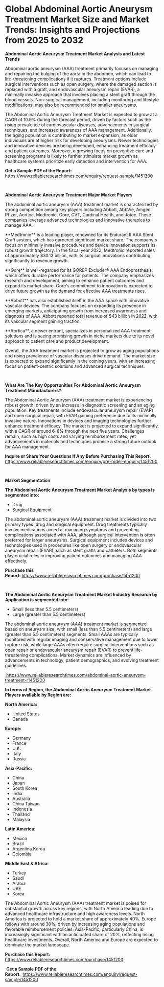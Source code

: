 <p><h1>Global Abdominal Aortic Aneurysm Treatment Market Size and Market Trends: Insights and Projections from 2025 to 2032</h1></p><p><strong>Abdominal Aortic Aneurysm Treatment Market Analysis and Latest Trends</strong></p>
<p><p>Abdominal aortic aneurysm (AAA) treatment primarily focuses on managing and repairing the bulging of the aorta in the abdomen, which can lead to life-threatening complications if it ruptures. Treatment options include surgical interventions such as open surgery, where the damaged section is replaced with a graft, and endovascular aneurysm repair (EVAR), a minimally invasive approach that involves placing a stent graft through the blood vessels. Non-surgical management, including monitoring and lifestyle modifications, may also be recommended for smaller aneurysms.</p><p>The Abdominal Aortic Aneurysm Treatment Market is expected to grow at a CAGR of 10.9% during the forecast period, driven by factors such as the rising prevalence of cardiovascular diseases, advancements in surgical techniques, and increased awareness of AAA management. Additionally, the aging population is contributing to market expansion, as older individuals are at higher risk for developing aneurysms. Newer technologies and innovative devices are being developed, enhancing treatment efficacy and patient outcomes. Moreover, a growing focus on preventive care and screening programs is likely to further stimulate market growth as healthcare systems prioritize early detection and intervention for AAA.</p></p>
<p><strong>Get a Sample PDF of the Report:&nbsp;</strong> <a href="https://www.reliableresearchtimes.com/enquiry/request-sample/1451200?utm_campaign=2737&utm_medium=2&utm_source=Github&utm_content=ia&utm_term=12042025&utm_id=abdominal-aortic-aneurysm-treatment">https://www.reliableresearchtimes.com/enquiry/request-sample/1451200</a></p>
<p>&nbsp;</p>
<p><strong>Abdominal Aortic Aneurysm Treatment Major Market Players</strong></p>
<p><p>The abdominal aortic aneurysm (AAA) treatment market is characterized by strong competition among key players including Abbott, AbbVie, Amgen, Pfizer, Aortica, Medtronic, Gore, CVT, Cardinal Health, and Jotec. These companies leverage advanced technologies and innovative therapies to manage AAA.</p><p>**Medtronic** is a leading player, renowned for its Endurant II AAA Stent Graft system, which has garnered significant market share. The company's focus on minimally invasive procedures and device innovation supports its robust growth trajectory. In the fiscal year 2022, Medtronic reported sales of approximately $30.12 billion, with its surgical innovations contributing significantly to revenue growth.</p><p>**Gore** is well-regarded for its GORE® Excluder® AAA Endoprosthesis, which offers durable performance for patients. The company emphasizes research and development, aiming to enhance patient outcomes and expand its market share. Gore's commitment to innovation is expected to drive future growth as the demand for effective AAA treatments rises.</p><p>**Abbott** has also established itself in the AAA space with innovative vascular devices. The company focuses on expanding its presence in emerging markets, anticipating growth from increased awareness and diagnosis of AAA. Abbott reported total revenue of $43 billion in 2022, with its vascular segment gaining traction.</p><p>**Aortica**, a newer entrant, specializes in personalized AAA treatment solutions and is seeing promising growth in niche markets due to its novel approach to patient care and product development. </p><p>Overall, the AAA treatment market is projected to grow as aging populations and rising prevalence of vascular diseases drive demand. The market size is expected to expand significantly in the coming years, with an increasing focus on patient-centric solutions and advanced surgical techniques.</p></p>
<p>&nbsp;</p>
<p><strong>What Are The Key Opportunities For Abdominal Aortic Aneurysm Treatment Manufacturers?</strong></p>
<p><p>The Abdominal Aortic Aneurysm (AAA) treatment market is experiencing robust growth, driven by an increase in diagnostic screening and an aging population. Key treatments include endovascular aneurysm repair (EVAR) and open surgical repair, with EVAR gaining preference due to its minimally invasive nature. Innovations in devices and imaging technologies further enhance treatment efficacy. The market is projected to expand significantly, with a CAGR of around 6-8% through the next five years. Challenges remain, such as high costs and varying reimbursement rates, yet advancements in materials and techniques promise a strong future outlook for AAA management.</p></p>
<p><strong>Inquire or Share Your Questions If Any Before Purchasing This Report:</strong> <a href="https://www.reliableresearchtimes.com/enquiry/pre-order-enquiry/1451200?utm_campaign=2737&utm_medium=2&utm_source=Github&utm_content=ia&utm_term=12042025&utm_id=abdominal-aortic-aneurysm-treatment">https://www.reliableresearchtimes.com/enquiry/pre-order-enquiry/1451200</a></p>
<p>&nbsp;</p>
<p><strong>Market Segmentation</strong></p>
<p><strong>The Abdominal Aortic Aneurysm Treatment Market Analysis by types is segmented into:</strong></p>
<p><ul><li>Drug</li><li>Surgical Equipment</li></ul></p>
<p><p>The abdominal aortic aneurysm (AAA) treatment market is divided into two primary types: drug and surgical equipment. Drug treatments typically involve medications aimed at managing symptoms and preventing complications associated with AAA, although surgical intervention is often preferred for larger aneurysms. Surgical equipment includes devices and technologies used in procedures like open surgery or endovascular aneurysm repair (EVAR), such as stent grafts and catheters. Both segments play crucial roles in improving patient outcomes and managing AAA effectively.</p></p>
<p><strong>Purchase this Report:&nbsp;</strong><a href="https://www.reliableresearchtimes.com/purchase/1451200?utm_campaign=2737&utm_medium=2&utm_source=Github&utm_content=ia&utm_term=12042025&utm_id=abdominal-aortic-aneurysm-treatment">https://www.reliableresearchtimes.com/purchase/1451200</a></p>
<p>&nbsp;</p>
<p><strong>The Abdominal Aortic Aneurysm Treatment Market Industry Research by Application is segmented into:</strong></p>
<p><ul><li>Small (less than 5.5 centimeters)</li><li>Large (greater than 5.5 centimeters)</li></ul></p>
<p><p>The abdominal aortic aneurysm (AAA) treatment market is segmented based on aneurysm size, with small (less than 5.5 centimeters) and large (greater than 5.5 centimeters) segments. Small AAAs are typically monitored with regular imaging and conservative management due to lower rupture risk, while large AAAs often require surgical interventions such as open repair or endovascular aneurysm repair (EVAR) to prevent life-threatening complications. Market dynamics are influenced by advancements in technology, patient demographics, and evolving treatment guidelines.</p></p>
<p><a href="https://www.reliableresearchtimes.com/abdominal-aortic-aneurysm-treatment-r1451200?utm_campaign=2737&utm_medium=2&utm_source=Github&utm_content=ia&utm_term=12042025&utm_id=abdominal-aortic-aneurysm-treatment">&nbsp;https://www.reliableresearchtimes.com/abdominal-aortic-aneurysm-treatment-r1451200</a></p>
<p><strong>In terms of Region, the Abdominal Aortic Aneurysm Treatment Market Players available by Region are:</strong></p>
<p>
    <p> <strong> North America: </strong>
        <ul>
            <li>United States</li>
            <li>Canada</li>
        </ul>
        </p> 
    <p> <strong> Europe: </strong>
        <ul>
            <li>Germany</li>
            <li>France</li>
            <li>U.K.</li>
            <li>Italy</li>
            <li>Russia</li>
        </ul>
        </p> 
    <p> <strong> Asia-Pacific: </strong>
        <ul>
            <li>China</li>
            <li>Japan</li>
            <li>South Korea</li>
            <li>India</li>
            <li>Australia</li>
            <li>China Taiwan</li>
            <li>Indonesia</li>
            <li>Thailand</li>
            <li>Malaysia</li>
        </ul>
        </p> 
    <p> <strong> Latin America: </strong>
        <ul>
            <li>Mexico</li>
            <li>Brazil</li>
            <li>Argentina Korea</li>
            <li>Colombia</li>
        </ul>
        </p> 
    <p> <strong> Middle East & Africa: </strong>
        <ul>
            <li>Turkey</li>
            <li>Saudi</li>
            <li>Arabia</li>
            <li>UAE</li>
            <li>Korea</li>
        </ul>
    </p>
    </p>
<p><p>The Abdominal Aortic Aneurysm (AAA) treatment market is poised for substantial growth across key regions, with North America leading due to advanced healthcare infrastructure and high awareness levels. North America is projected to hold a market share of approximately 40%. Europe follows with around 30%, driven by increasing aging populations and favorable reimbursement policies. Asia-Pacific, particularly China, is increasingly significant with an anticipated share of 20%, reflecting rising healthcare investments. Overall, North America and Europe are expected to dominate the market landscape.</p></p>
<p><strong>Purchase this Report: </strong><a href="https://www.reliableresearchtimes.com/purchase/1451200?utm_campaign=2737&utm_medium=2&utm_source=Github&utm_content=ia&utm_term=12042025&utm_id=abdominal-aortic-aneurysm-treatment">https://www.reliableresearchtimes.com/purchase/1451200</a></p>
<p>&nbsp;<strong>Get a Sample PDF of the Report:&nbsp;&nbsp;</strong><a href="https://www.reliableresearchtimes.com/enquiry/request-sample/1451200?utm_campaign=2737&utm_medium=2&utm_source=Github&utm_content=ia&utm_term=12042025&utm_id=abdominal-aortic-aneurysm-treatment">https://www.reliableresearchtimes.com/enquiry/request-sample/1451200</a></p>
<p><strong></strong></p>
<p><p></p><p></p><p></p></p>